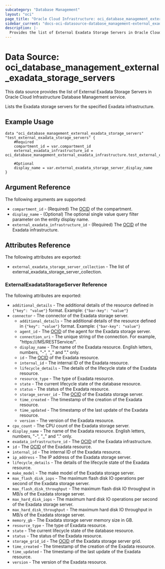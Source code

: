 ```yaml
---
subcategory: "Database Management"
layout: "oci"
page_title: "Oracle Cloud Infrastructure: oci_database_management_external_exadata_storage_servers"
sidebar_current: "docs-oci-datasource-database_management-external_exadata_storage_servers"
description: |-
  Provides the list of External Exadata Storage Servers in Oracle Cloud Infrastructure Database Management service
---
```


# Data Source: oci_database_management_external_exadata_storage_servers
This data source provides the list of External Exadata Storage Servers in Oracle Cloud Infrastructure Database Management service.

Lists the Exadata storage servers for the specified Exadata infrastructure.


## Example Usage

```hcl
data "oci_database_management_external_exadata_storage_servers" "test_external_exadata_storage_servers" {
	#Required
	compartment_id = var.compartment_id
	external_exadata_infrastructure_id = oci_database_management_external_exadata_infrastructure.test_external_exadata_infrastructure.id

	#Optional
	display_name = var.external_exadata_storage_server_display_name
}
```

## Argument Reference

The following arguments are supported:

* `compartment_id` - (Required) The [OCID](https://docs.cloud.oracle.com/iaas/Content/General/Concepts/identifiers.htm) of the compartment.
* `display_name` - (Optional) The optional single value query filter parameter on the entity display name.
* `external_exadata_infrastructure_id` - (Required) The [OCID](https://docs.cloud.oracle.com/iaas/Content/General/Concepts/identifiers.htm) of the Exadata infrastructure.


## Attributes Reference

The following attributes are exported:

* `external_exadata_storage_server_collection` - The list of external_exadata_storage_server_collection.

### ExternalExadataStorageServer Reference

The following attributes are exported:

* `additional_details` - The additional details of the resource defined in `{"key": "value"}` format. Example: `{"bar-key": "value"}` 
* `connector` - The connector of the Exadata storage server.
	* `additional_details` - The additional details of the resource defined in `{"key": "value"}` format. Example: `{"bar-key": "value"}` 
	* `agent_id` - The [OCID](https://docs.cloud.oracle.com/iaas/Content/General/Concepts/identifiers.htm) of the agent for the Exadata storage server.
	* `connection_uri` - The unique string of the connection. For example, "https://<storage-server-name>/MS/RESTService/".
	* `display_name` - The name of the Exadata resource. English letters, numbers, "-", "_" and "." only.
	* `id` - The [OCID](https://docs.cloud.oracle.com/iaas/Content/General/Concepts/identifiers.htm) of the Exadata resource.
	* `internal_id` - The internal ID of the Exadata resource.
	* `lifecycle_details` - The details of the lifecycle state of the Exadata resource.
	* `resource_type` - The type of Exadata resource.
	* `state` - The current lifecycle state of the database resource.
	* `status` - The status of the Exadata resource.
	* `storage_server_id` - The [OCID](https://docs.cloud.oracle.com/iaas/Content/General/Concepts/identifiers.htm) of the Exadata storage server.
	* `time_created` - The timestamp of the creation of the Exadata resource.
	* `time_updated` - The timestamp of the last update of the Exadata resource.
	* `version` - The version of the Exadata resource.
* `cpu_count` - The CPU count of the Exadata storage server.
* `display_name` - The name of the Exadata resource. English letters, numbers, "-", "_" and "." only.
* `exadata_infrastructure_id` - The [OCID](https://docs.cloud.oracle.com/iaas/Content/General/Concepts/identifiers.htm) of the Exadata infrastructure.
* `id` - The [OCID](https://docs.cloud.oracle.com/iaas/Content/General/Concepts/identifiers.htm) of the Exadata resource.
* `internal_id` - The internal ID of the Exadata resource.
* `ip_address` - The IP address of the Exadata storage server.
* `lifecycle_details` - The details of the lifecycle state of the Exadata resource.
* `make_model` - The make model of the Exadata storage server.
* `max_flash_disk_iops` - The maximum flash disk IO operations per second of the Exadata storage server.
* `max_flash_disk_throughput` - The maximum flash disk IO throughput in MB/s of the Exadata storage server.
* `max_hard_disk_iops` - The maximum hard disk IO operations per second of the Exadata storage server.
* `max_hard_disk_throughput` - The maximum hard disk IO throughput in MB/s of the Exadata storage server.
* `memory_gb` - The Exadata storage server memory size in GB.
* `resource_type` - The type of Exadata resource.
* `state` - The current lifecycle state of the database resource.
* `status` - The status of the Exadata resource.
* `storage_grid_id` - The [OCID](https://docs.cloud.oracle.com/iaas/Content/General/Concepts/identifiers.htm) of the Exadata storage server grid.
* `time_created` - The timestamp of the creation of the Exadata resource.
* `time_updated` - The timestamp of the last update of the Exadata resource.
* `version` - The version of the Exadata resource.

